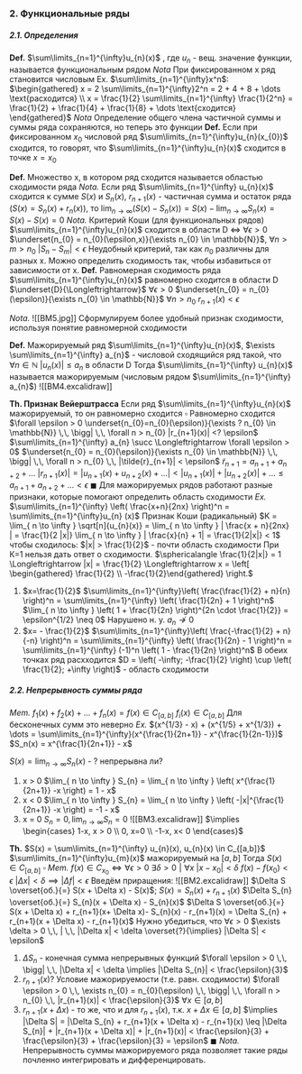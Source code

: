 ### 2. Функциональные ряды
##### 2.1. Определения
**Def.** $\sum\limits_{n=1}^{\infty}u_{n}(x)$ , где $u_{n}$ - вещ. значение функции, называется функциональным рядом
*Nota* При фиксированном x ряд становится числовым
Ex. $\sum\limits_{n=1}^{\infty}x^n$: $\begin{gathered} x = 2 \sum\limits_{n=1}^{\infty}2^n = 2 + 4 + 8 + \dots \text{расходится} \\ x = \frac{1}{2} \sum\limits_{n=1}^{\infty} \frac{1}{2^n} = \frac{1}{2} + \frac{1}{4} + \frac{1}{8} + \dots \text{сходится} \end{gathered}$ 
*Nota* Определение общего члена частичной суммы и суммы ряда сохраняются, но теперь это функции
**Def.** Если при фиксированном $x_{0}$ числовой ряд $\sum\limits_{n=1}^{\infty}u_{n}(x_{0})$ сходится, то говорят, что $\sum\limits_{n=1}^{\infty}u_{n}(x)$ сходится в точке $x = x_{0}$

**Def.** Множество x, в котором ряд сходится называется областью сходимости ряда
*Nota.* Если ряд $\sum\limits_{n=1}^{\infty} u_{n}(x)$ сходится к сумме $S(x)$ и $S_{n}(x)$, $r_{n+1}(x)$ - частичная сумма и остаток ряда $(S(x) = S_{n}(x) + r_{n}(x))$, то $\lim_{ n \to \infty } (S(x) - S_{n}(x)) = S(x)  - \lim_{ n \to \infty } S_{n}(x) = S(x) - S(x) = 0$
*Nota.* Критерий Коши (для функциональных рядов)
$\sum\limits_{n=1}^{\infty}u_{n}(x)$ сходится в области D $\Longleftrightarrow$ $\forall \epsilon > 0$ $\underset{n_{0} = n_{0}(\epsilon,x)}{\exists n_{0} \in \mathbb{N}}$, $\forall n > m > n_{0}$ $|S_{n}-S_{m}| < \epsilon$
Неудобный критерий, так как $n_{0}$ различны для разных х.
Можно определить сходимость так, чтобы избавиться от зависимости от x.
**Def.** Равномерная сходимость ряда
$\sum\limits_{n=1}^{\infty}u_{n}(x)$ равномерно сходится в области D $\underset{D}{\Longleftrightarrow}$
$\forall \epsilon > 0$ $\underset{n_{0} = n_{0}(\epsilon)}{\exists n_{0} \in \mathbb{N}}$ $\forall n > n_{0}$ $r_{n+1}(x) < \epsilon$

*Nota.* 
![[ВМ5.jpg]]
Сформулируем более удобный признак сходимости, используя понятие равномерной сходимости

**Def.** Мажорируемый ряд
$\sum\limits_{n=1}^{\infty}u_{n}(x)$, $\exists \sum\limits_{n=1}^{\infty} a_{n}$ - числовой сходящийся ряд такой, что $\forall n \in \mathbb{N}$ 
$|u_{n}(x)| \leq a_{n}$ в области D
Тогда $\sum\limits_{n=1}^{\infty} u_{n}(x)$ называется мажорируемым (числовым рядом $\sum\limits_{n=1}^{\infty} a_{n}$)
![[ВМ4.excalidraw]]

**Th. Признак Вейерштрасса**
Если ряд $\sum\limits_{n=1}^{\infty}u_{n}(x)$ мажорируемый, то он равномерно сходится
$\square$
Равномерно сходится $\forall \epsilon > 0 \underset{n_{0}=n_{0}(\epsilon)}{\exists ? n_{0} \in \mathbb{N}} \,\, \bigg| \,\, \forall n > n_{0} |r_{n+1}(x)| <? \epsilon$
$\sum\limits_{n=1}^{\infty} a_{n} \succ \Longleftrightarrow \forall \epsilon > 0$ $\underset{n_{0} = n_{0}(\epsilon)}{\exists n_{0} \in \mathbb{N}} \,\, \bigg| \,\, \forall n > n_{0} \,\, |\tilde{r}_{n+1}| < \epsilon$   $\tilde{r}_{n+1} = a_{n+1} + a_{n+2} + \dots$
$|r_{n+1}(x)| = |u_{n+1}(x) + u_{n+2}(x) + \dots | < |u_{n+1}(x)| + |u_{n+2}(x)| + \dots \le a_{n+1} + a_{n+2} + \dots < \epsilon$
$\blacksquare$
Для мажорируемых рядов работают разные признаки, которые помогают определить область сходимости
*Ex.* $\sum\limits_{n=1}^{\infty} \left(  \frac{x+n}{2nx} \right)^n = \sum\limits_{n=1}^{\infty}u_{n} (x)$
Признак Коши (радикальный)
$K = \lim_{ n \to \infty } \sqrt[n]{u_{n}(x)} = \lim_{ n \to \infty } | \frac{x + n}{2nx} | = \frac{1}{2 |x|} \lim_{ n \to \infty } | \frac{x}{n} + 1| = \frac{1}{2|x|} < 1$
чтобы сходилось: $|x| > \frac{1}{2}$ - почти область сходимости
При К=1 нельзя дать ответ о сходимости.
$\sphericalangle \frac{1}{2|x|} = 1 \Longleftrightarrow |x| = \frac{1}{2} \Longleftrightarrow x = \left[ \begin{gathered} \frac{1}{2} \\ -\frac{1}{2}\end{gathered} \right.$
1) $x=\frac{1}{2}$  $\sum\limits_{n=1}^{\infty}\left(  \frac{\frac{1}{2} + n}{n}  \right)^n = \sum\limits_{n=1}^{\infty} \left( \frac{1}{2n} + 1 \right)^n$    $\lim_{ n \to \infty } \left( 1 + \frac{1}{2n} \right)^{2n \cdot \frac{1}{2}} = \epsilon^{1/2} \neq 0$ Нарушено н. у. $a_{n} \nrightarrow 0$
2) $x= - \frac{1}{2}$  $\sum\limits_{n=1}^{\infty}\left(  \frac{-\frac{1}{2} + n}{-n}  \right)^n = \sum\limits_{n=1}^{\infty} \left( \frac{1}{2n} - 1 \right)^n = \sum\limits_{n=1}^{\infty} (-1)^n \left( 1 - \frac{1}{2n} \right)^n$
В обеих точках ряд расхходится
$D = \left( -\infty; -\frac{1}{2} \right) \cup \left( \frac{1}{2}; +\infty \right)$ - область сходимости

##### 2.2. Непрерывность суммы ряда
*Mem.* $f_{1}(x) + f_{2}(x) + \dots + f_{n}(x) = f(x) \in C_{[a,b]}$    $f_{i}(x) \in C_{[a,b]}$
Для бесконечных сумм это неверно
*Ex.* $(x^{1/3} - x) + (x^{1/5} + x^{1/3}) + \dots = \sum\limits_{n=1}^{\infty}(x^{\frac{1}{2n+1}} - x^{\frac{1}{2n-1}})$
$S_n(x) = x^{\frac{1}{2n+1}} - x$

$S(x) = \lim_{ n \to \infty } S_{n}(x)$ - ? непрерывна ли?
1) x > 0    $\lim_{ n \to \infty } S_{n}  = \lim_{ n \to \infty } \left( x^{\frac{1}{2n+1}} -x \right) = 1 - x$
2)  x < 0    $\lim_{ n \to \infty } S_{n}  = \lim_{ n \to \infty } \left( -|x|^{\frac{1}{2n+1}} -x \right) = -1 - x$
3) x = 0     $S_{n} = 0, \lim_{ n \to \infty } S_{n} = 0$
![[ВМ3.excalidraw]]
$\implies \begin{cases} 1-x, x > 0 \\ 0, x=0 \\ -1-x, x< 0 \end{cases}$

**Th.** $S(x) = \sum\limits_{n=1}^{\infty} u_{n}(x), u_{n}(x) \in C_{[a,b]}$   $\sum\limits_{n=1}^{\infty}u_{m}(x)$ мажорируемый на $[a, b]$
Тогда $S(x) \in C_{[a,b]}$
$\square$
*Mem.* $f(x) \in C_{x_{0}} \Longleftrightarrow \forall \epsilon > 0$ $\exists \delta > 0 \,\, \bigg| \,\, \forall x$ $|x-x_{0}| < \delta$  $f(x) - f(x_{0}) < \epsilon$
$|\Delta x| < \delta \implies |\Delta f| < \epsilon$
Введём приращения: 
![[ВМ2.excalidraw]]
$\Delta S \overset{об.}{=} S(x + \Delta x) - S(x)$;   $S(x) = S_{n}(x) + r_{n+1}(x)$
$\Delta S_{n} \overset{об.}{=} S_{n}(x + \Delta x) - S_{n}(x)$
$\Delta S \overset{об.}{=} S(x + \Delta x) + r_{n+1}(x+ \Delta x)- S_{n}(x) - r_{n+1}(x) = \Delta S_{n} + r_{n+1}(x + \Delta x) - r_{n+1}(x)$
Нужно убедиться, что $\forall \epsilon > 0$ $\exists \delta > 0 \,\, | \,\, |\Delta x| < \delta \overset{?}{\implies} |\Delta S| < \epsilon$

1) $\Delta S_{n}$ - конечная сумма непрерывных функций
$\forall \epsilon > 0 \,\, \bigg| \,\, |\Delta  x| < \delta \implies |\Delta S_{n}| < \frac{\epsilon}{3}$
2) $r_{n+1}(x)?$ Условие мажорируемости (т.е. равн. сходимости)
$\forall \epsilon > 0 \,\, \exists n_{0} = n_{0}(\epsilon) \,\, \bigg| \,\, \forall n > n_{0} \,\, |r_{n+1}(x)| < \frac{\epsilon}{3}$   $\forall x \in [a, b]$
3) $r_{n+1}(x + \Delta x)$ - то же, что и для $r_{n+1}(x)$, т.к. $x + \Delta x \in [a, b]$
$\implies |\Delta S| = |\Delta S_{n} + r_{n+1}(x + \Delta x) - r_{n+1}(x) \leq |\Delta S_{n}| + |r_{n+1}(x + \Delta x)| + |r_{n+1}(x)| < \frac{\epsilon}{3} + \frac{\epsilon}{3} + \frac{\epsilon}{3} = \epsilon$
$\blacksquare$
*Nota.* Непрерывность суммы мажорируемого ряда позволяет такие ряды почленно интегрировать и дифференцировать.
